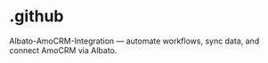 # .github
Albato-AmoCRM-Integration — automate workflows, sync data, and connect AmoCRM via Albato.
